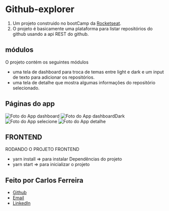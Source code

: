 # Github-explorer 
1. Um projeto construido no bootCamp da [Rocketseat](https://github.com/rocketseat-education).
2. O projeto é basicamente uma plataforma para listar repositórios do github usando a api REST do github.

## módulos

O projeto contém os seguintes módulos

* uma tela de dashboard para troca de temas entre light e dark e um input de texto para adicionar os repositórios.
* uma tela de detalhe que mostra algumas informações do repositório selecionado.

## Páginas do app
![Foto do App dashboard](https://github.com/CarlosSTS/GithubExplorer/blob/master/assets/dashboard.png)
![Foto do App dashboardDark](https://github.com/CarlosSTS/GithubExplorer/blob/master/assets/dashboardDark.png)
![Foto do App selecione](https://github.com/CarlosSTS/GithubExplorer/blob/master/assets/select.png)
![Foto do App detalhe](https://github.com/CarlosSTS/GithubExplorer/blob/master/assets/detail.png)

## FRONTEND
RODANDO O PROJETO FRONTEND
* yarn install => para instalar Dependências do projeto
* yarn start => para inicializar o projeto

## Feito por Carlos Ferreira
* [Github](https://www.github.com/CarlosSTS)
* [Email](mailto://carlossts826@gmail.com)
* [LinkedIn](https://www.linkedin.com/in/carlos-ferreira-4b2ba219a/)

